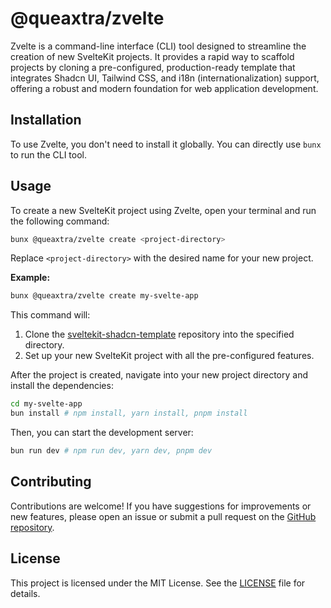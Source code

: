 # @queaxtra/zvelte

Zvelte is a command-line interface (CLI) tool designed to streamline the creation of new SvelteKit projects. It provides a rapid way to scaffold projects by cloning a pre-configured, production-ready template that integrates Shadcn UI, Tailwind CSS, and i18n (internationalization) support, offering a robust and modern foundation for web application development.

## Installation

To use Zvelte, you don't need to install it globally. You can directly use `bunx` to run the CLI tool.

## Usage

To create a new SvelteKit project using Zvelte, open your terminal and run the following command:

```bash
bunx @queaxtra/zvelte create <project-directory>
```

Replace `<project-directory>` with the desired name for your new project.

**Example:**

```bash
bunx @queaxtra/zvelte create my-svelte-app
```

This command will:
1.  Clone the [sveltekit-shadcn-template](https://github.com/Queaxtra/sveltekit-shadcn-template) repository into the specified directory.
2.  Set up your new SvelteKit project with all the pre-configured features.

After the project is created, navigate into your new project directory and install the dependencies:

```bash
cd my-svelte-app
bun install # npm install, yarn install, pnpm install
```

Then, you can start the development server:

```bash
bun run dev # npm run dev, yarn dev, pnpm dev
```

## Contributing

Contributions are welcome! If you have suggestions for improvements or new features, please open an issue or submit a pull request on the [GitHub repository](https://github.com/Queaxtra/zvelte).

## License

This project is licensed under the MIT License. See the [LICENSE](LICENSE) file for details.
